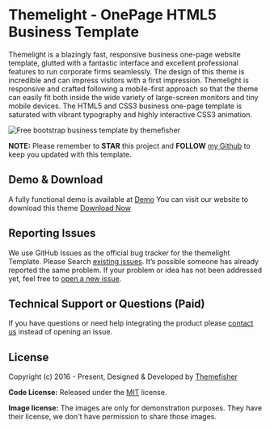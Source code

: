 # Themelight - OnePage HTML5 Business Template

Themelight is a blazingly fast, responsive business one-page website template, glutted with a fantastic interface and excellent professional features to run corporate firms seamlessly. The design of this theme is incredible and can impress visitors with a first impression. Themelight is responsive and crafted following a mobile-first approach so that the theme can easily fit both inside the wide variety of large-screen monitors and tiny mobile devices. The HTML5 and CSS3 business one-page template is saturated with vibrant typography and highly interactive CSS3 animation.

<img src="https://cloud.githubusercontent.com/assets/10640964/24954577/c40864d4-1fa1-11e7-864a-77b23af775dd.jpg" alt="Free bootstrap business template by themefisher">

**NOTE:** Please remember to **STAR** this project and **FOLLOW** [my Github](https://github.com/themefisher) to keep you updated with this template.

## Demo & Download

A fully functional demo is available at <a href="http://demo.themefisher.com/themelight">Demo</a>
You can visit our website to download this theme <a href="http://www.themefisher.com/product/themelight">Download Now</a>

<!-- reporting issue -->
## Reporting Issues

We use GitHub Issues as the official bug tracker for the themelight Template. Please Search [existing issues](https://github.com/themefisher/themelight/issues). It’s possible someone has already reported the same problem.
If your problem or idea has not been addressed yet, feel free to [open a new issue](https://github.com/themefisher/themelight/issues).

<!-- support -->
## Technical Support or Questions (Paid)

If you have questions or need help integrating the product please [contact us](mailto:mehedi@themefisher.com) instead of opening an issue.

<!-- licence -->
## License

Copyright (c) 2016 - Present, Designed & Developed by [Themefisher](https://themefisher.com)

**Code License:** Released under the [MIT](https://github.com/themefisher/themelight/blob/main/LICENSE) license.

**Image license:** The images are only for demonstration purposes. They have their license, we don't have permission to share those images.
